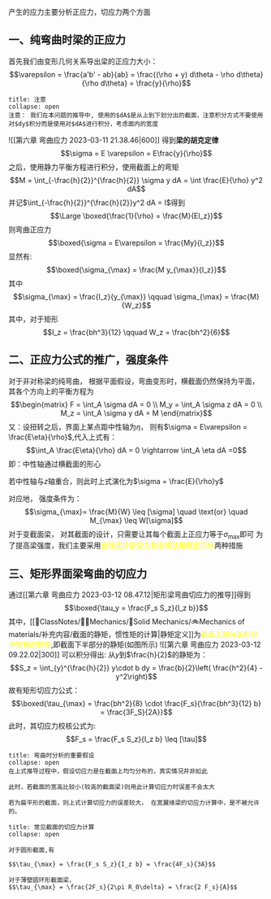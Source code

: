 产生的应力主要分析正应力，切应力两个方面

## 一、纯弯曲时梁的正应力
首先我们由变形几何关系导出梁的正应力大小：
$$\varepsilon = \frac{a'b' - ab}{ab} = \frac{(\rho + y) d\theta - \rho d\theta}{\rho d\theta} = \frac{y}{\rho}$$
`````ad-caution
title: 注意
collapse: open
注意： 我们在本问题的推导中, 使用的$dA$是从上到下划分出的截面，注意积分方式不要使用对$dy$积分而是使用对$dA$进行积分，考虑面内的宽度
`````
![[第六章 弯曲应力 2023-03-11 21.38.46|600]]
得到**梁的胡克定律** 
$$\sigma = E \varepsilon = E\frac{y}{\rho}$$
之后，使用静力平衡方程进行积分，使用截面上的弯矩
$$M = \int_{-\frac{h}{2}}^{\frac{h}{2}} \sigma y dA = \int \frac{E}{\rho} y^2 dA$$
并记$\int_{-\frac{h}{2}}^{\frac{h}{2}}y^2 dA = I$得到 
$$\Large \boxed{\frac{1}{\rho} = \frac{M}{EI_z}}$$
则弯曲正应力 
$$\boxed{\sigma = E\varepsilon = \frac{My}{I_z}}$$
显然有: 
$$\boxed{\sigma_{\max} = \frac{M y_{\max}}{I_z}}$$
其中 
$$\sigma_{\max} = \frac{I_z}{y_{\max}} \qquad \sigma_{\max} = \frac{M}{W_z}$$
其中，对于矩形
$$I_z = \frac{bh^3}{12} \qquad W_z = \frac{bh^2}{6}$$
## 二、正应力公式的推广，强度条件
对于非对称梁的纯弯曲， 根据平面假设，弯曲变形时，横截面仍然保持为平面，其各个方向上的平衡方程为
$$\begin{matrix}
F = \int_A \sigma dA = 0 \\
M_y = \int_A \sigma z dA = 0 \\
M_z = \int_A \sigma y dA = M
\end{matrix}$$
又：设扭转之后，界面上某点距中性轴为$\eta$， 则有$\sigma = E\varepsilon = \frac{E\eta}{\rho}$,代入上式有：
$$\int_A \frac{E\eta}{\rho} dA = 0 \rightarrow  \int_A \eta dA =0$$
即：中性轴通过横截面的形心

若中性轴与$z$轴重合，则此时上式演化为$\sigma = \frac{E}{\rho}y$

对应地， 强度条件为： 
$$\sigma_{\max}= \frac{M}{W} \leq  [\sigma] \quad \text{or} \quad M_{\max} \leq W[\sigma]$$
对于变截面梁， 对其截面的设计，只需要让其每个截面上正应力等于$\sigma_{\max}$即可
为了提高梁强度，我们主要采用<mark style="background: transparent; color: yellow">合理安排梁受力和合理选用截面形状</mark>两种措施

## 三、矩形界面梁弯曲的切应力
通过[[第六章 弯曲应力 2023-03-12 08.47.12|矩形梁弯曲切应力的推导]]得到
$$\boxed{\tau_y = \frac{F_s S_z}{I_z b}}$$
其中，[[📘ClassNotes/👨‍🔧Mechanics/🕋Solid Mechanics/🚲Mechanics of materials/补充内容/截面的静矩，惯性矩的计算|静矩定义]]为<mark style="background: transparent; color: yellow">截面上部分面积对中性轴的静矩</mark>,即截面下半部分的静矩(如图所示)
![[第六章 弯曲应力 2023-03-12 09.22.02|300]]
可以积分得出: 从$y$到$\frac{h}{2}$的静矩为：
$$S_z  = \int_{y}^{\frac{h}{2}} y\cdot  b dy = \frac{b}{2}\left( \frac{h^2}{4} - y^2\right)$$
故有矩形切应力公式：
$$\boxed{\tau_{\max} = \frac{bh^2}{8} \cdot \frac{F_s}{\frac{bh^3}{12} b} = \frac{3F_S}{2A}}$$
此时，其切应力校核公式为: 
$$F_s = \frac{F_s S_z}{I_z b} \leq [\tau]$$

`````ad-tip
title: 弯曲时分析的重要假设
collapse: open
在上式推导过程中，假设切应力是在截面上均匀分布的，真实情况并非如此

此时，若截面的宽高比较小(较高的截面梁)则用此计算切应力时误差不会太大

若为扁平形的截面，则上式计算切应力的误差较大， 在宽翼缘梁的切应力计算中，是不被允许的。
`````

`````ad-example
title: 常见截面的切应力计算
collapse: open

对于圆形截面,有

$$\tau_{\max} = \frac{F_s S_z}{I_z b} = \frac{4F_s}{3A}$$

对于薄壁圆环形截面梁，
$$\tau_{\max} = \frac{2F_s}{2\pi R_0\delta} = \frac{2 F_s}{A}$$
`````
